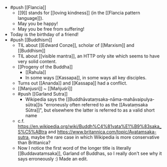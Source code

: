 - #push [[Flancia]]
  - [[9]] stands for [[loving kindness]] (in the [[Flancia pattern language]]).
  - May you be happy!
  - May you be free from suffering!
- Today is the birthday of a friend!
- #push [[Buddhism]]
  - TIL about [[Edward Conze]], scholar of [[Marxism]] and [[Buddhism]]
  - TIL about [[visible mantra]], an HTTP only site which seems to have very solid content.
  - [[Progeny of the Buddha]]
    - [[Rahula]]
    - In some ways [[Kassapa]], in some ways all key disciples.
  - Turns out [[Ananda]] and [[Kassapa]] had a conflict.
  - [[Manjusri]] ~ [[Mañjuśrī]]
  - #push [[Garland Sutra]] 
    - Wikipedia says the [[Buddhāvataṃsaka-nāma-mahā­vaipulya-sūtra]]is  "erroneusly often referred to as the [[Avataṃsaka Sūtra]]", but elsewhere the latter is referred to as a valid short name
  - c.f. https://en.wikipedia.org/wiki/Buddh%C4%81vata%E1%B9%83saka_S%C5%ABtra and https://www.britannica.com/topic/Avatamsaka-sutra, maybe the rare case in which Wikipedia is more conservative than Brittanica?
  - Now I notice the first word of the longer title is literally [[Buddavatamsaka]], Garland of Buddhas, so I really don't see why it says erroneously :) Made an edit.
